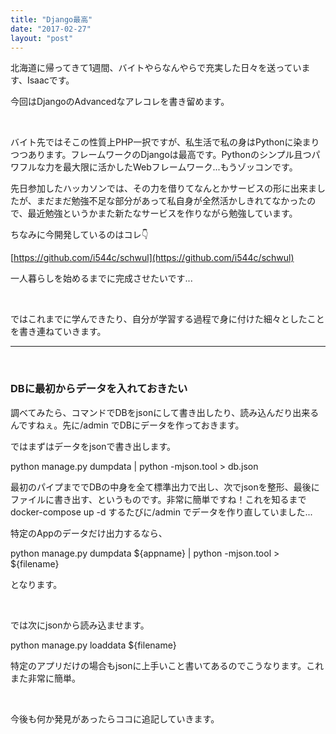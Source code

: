 ```yaml
---
title: "Django最高"
date: "2017-02-27"
layout: "post"
---
```


北海道に帰ってきて1週間、バイトやらなんやらで充実した日々を送っています、Isaacです。

今回はDjangoのAdvancedなアレコレを書き留めます。

 

バイト先ではそこの性質上PHP一択ですが、私生活で私の身はPythonに染まりつつあります。フレームワークのDjangoは最高です。Pythonのシンプル且つパワフルな力を最大限に活かしたWebフレームワーク...もうゾッコンです。

先日参加したハッカソンでは、その力を借りてなんとかサービスの形に出来ましたが、まだまだ勉強不足な部分があって私自身が全然活かしきれてなかったので、最近勉強というかまた新たなサービスを作りながら勉強しています。

ちなみに今開発しているのはコレ👇

[https://github.com/i544c/schwul](https://github.com/i544c/schwul)

一人暮らしを始めるまでに完成させたいです...

 

ではこれまでに学んできたり、自分が学習する過程で身に付けた細々としたことを書き連ねていきます。

* * *

 

### DBに最初からデータを入れておきたい

調べてみたら、コマンドでDBをjsonにして書き出したり、読み込んだり出来るんですねぇ。先に/admin でDBにデータを作っておきます。

ではまずはデータをjsonで書き出します。

python manage.py dumpdata | python -mjson.tool > db.json

最初のパイプまででDBの中身を全て標準出力で出し、次でjsonを整形、最後にファイルに書き出す、というものです。非常に簡単ですね！これを知るまでdocker-compose up -d するたびに/admin でデータを作り直していました...

特定のAppのデータだけ出力するなら、

python manage.py dumpdata ${appname} | python -mjson.tool > ${filename}

となります。

 

では次にjsonから読み込ませます。

python manage.py loaddata ${filename}

特定のアプリだけの場合もjsonに上手いこと書いてあるのでこうなります。これまた非常に簡単。

 

今後も何か発見があったらココに追記していきます。
